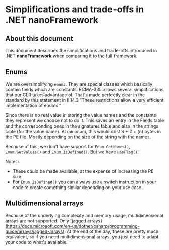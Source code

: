 # Simplifications and trade-offs in .NET **nanoFramework**

## About this document

This document describes the simplifications and trade-offs introduced in .NET **nanoFramework** when comparing it to the full framework.

## Enums

We are oversimplifying `enums`. They are special classes which basically contain fields which are constants.
ECMA-335 allows several simplifications that our CLR takes advantage of. That's made perfectly clear in the standard by this statement in II.14.3 "These restrictions allow a very efficient implementation of enums."

Since there is no real value in storing the value names and the constants they represent we choose not to do it. This saves an entry in the Fields table and the corresponding ones in the signatures table and also in the strings table (for the value name). At minimum, this would cost 8 + 2 + (n) bytes in the PE file. Mostly depending on the size of the string with the names.

Because of this, we don't have support for `Enum.GetNames()`, `Enum.GetValues()` and `Enum.IsDefined()`.
But we have `HasFlag()`!

Notes:

- These could be made available, at the expense of increasing the PE size.
- For `Enum.IsDefined()` you can always use a switch instruction in your code to create something similar depending on your use case.

## Multidimensional arrays

Because of the underlying complexity and memory usage, multidimensional arrays are not supported. Only [jagged arrays}(https://docs.microsoft.com/en-us/dotnet/csharp/programming-guide/arrays/jagged-arrays). At the end of the day, these are pretty much equivalent, so if you need multidimensional arrays, you just need to adapt your code to what's available.
